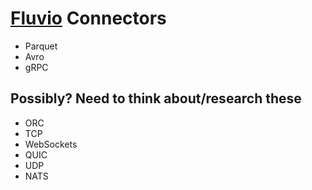 # [Fluvio](https://www.fluvio.io/docs/connectors/overview) Connectors

- Parquet
- Avro
- gRPC

## Possibly? Need to think about/research these

- ORC
- TCP
- WebSockets
- QUIC
- UDP
- NATS
